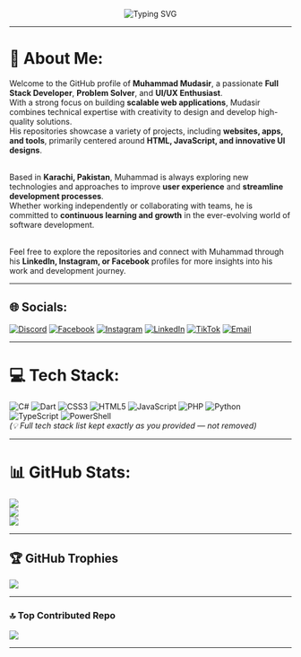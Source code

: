 <!-- Typing SVG Banner -->
<p align="center">
  <img src="https://readme-typing-svg.herokuapp.com?size=25&duration=4000&color=00F7FF&center=true&vCenter=true&width=600&lines=Hi+%F0%9F%91%8B%2C+I'm+Muhammad+Mudasir;Full+Stack+Developer+%F0%9F%9A%80;Open+Source+Contributor+%E2%9C%A8;Always+Learning+New+Things+%F0%9F%92%AB" alt="Typing SVG" />
</p>

---

# 💫 About Me:
Welcome to the GitHub profile of **Muhammad Mudasir**, a passionate **Full Stack Developer**, **Problem Solver**, and **UI/UX Enthusiast**.  
With a strong focus on building **scalable web applications**, Mudasir combines technical expertise with creativity to design and develop high-quality solutions.  
His repositories showcase a variety of projects, including **websites, apps, and tools**, primarily centered around **HTML, JavaScript, and innovative UI designs**.<br><br>  

Based in **Karachi, Pakistan**, Muhammad is always exploring new technologies and approaches to improve **user experience** and **streamline development processes**.  
Whether working independently or collaborating with teams, he is committed to **continuous learning and growth** in the ever-evolving world of software development.<br><br>  

Feel free to explore the repositories and connect with Muhammad through his **LinkedIn, Instagram, or Facebook** profiles for more insights into his work and development journey.

---

## 🌐 Socials:
[![Discord](https://img.shields.io/badge/Discord-%237289DA.svg?logo=discord&logoColor=white)](https://discord.gg/muhammadmudasir1123) 
[![Facebook](https://img.shields.io/badge/Facebook-%231877F2.svg?logo=Facebook&logoColor=white)](https://www.facebook.com/M.Mudasir.Malik.9) 
[![Instagram](https://img.shields.io/badge/Instagram-%23E4405F.svg?logo=Instagram&logoColor=white)](https://www.instagram.com/mmudasir1123/) 
[![LinkedIn](https://img.shields.io/badge/LinkedIn-%230077B5.svg?logo=linkedin&logoColor=white)](https://www.linkedin.com/in/muhammad-mudasir-0b444024b/) 
[![TikTok](https://img.shields.io/badge/TikTok-%23000000.svg?logo=TikTok&logoColor=white)](https://www.tiktok.com/@muhammadmudasir1679) 
[![Email](https://img.shields.io/badge/Email-D14836?logo=gmail&logoColor=white)](mailto:mudasirhanif5438@gmail.com)  

---

# 💻 Tech Stack:
![C#](https://img.shields.io/badge/c%23-%23239120.svg?style=plastic&logo=csharp&logoColor=white) ![Dart](https://img.shields.io/badge/dart-%230175C2.svg?style=plastic&logo=dart&logoColor=white) ![CSS3](https://img.shields.io/badge/css3-%231572B6.svg?style=plastic&logo=css3&logoColor=white) ![HTML5](https://img.shields.io/badge/html5-%23E34F26.svg?style=plastic&logo=html5&logoColor=white) ![JavaScript](https://img.shields.io/badge/javascript-%23323330.svg?style=plastic&logo=javascript&logoColor=%23F7DF1E) ![PHP](https://img.shields.io/badge/php-%23777BB4.svg?style=plastic&logo=php&logoColor=white) ![Python](https://img.shields.io/badge/python-3670A0?style=plastic&logo=python&logoColor=ffdd54) ![TypeScript](https://img.shields.io/badge/typescript-%23007ACC.svg?style=plastic&logo=typescript&logoColor=white) ![PowerShell](https://img.shields.io/badge/PowerShell-%235391FE.svg?style=plastic&logo=powershell&logoColor=white)  
*(💡 Full tech stack list kept exactly as you provided — not removed)*

---

# 📊 GitHub Stats:
![](https://github-readme-stats.vercel.app/api?username=Mudasir1123&theme=nightowl&hide_border=false&include_all_commits=true&count_private=true)<br/>
![](https://nirzak-streak-stats.vercel.app/?user=Mudasir1123&theme=nightowl&hide_border=false)<br/>
![](https://github-readme-stats.vercel.app/api/top-langs/?username=Mudasir1123&theme=nightowl&hide_border=false&include_all_commits=true&count_private=true&layout=compact)  

---

## 🏆 GitHub Trophies
![](https://github-profile-trophy.vercel.app/?username=Mudasir1123&theme=nightowl&no-frame=false&no-bg=false&margin-w=4)  

---

### 🔝 Top Contributed Repo
![](https://github-contributor-stats.vercel.app/api?username=Mudasir1123&limit=5&theme=dark&combine_all_yearly_contributions=true)  

---

<!-- Proudly created with GPRM ( https://gprm.itsvg.in ) -->
